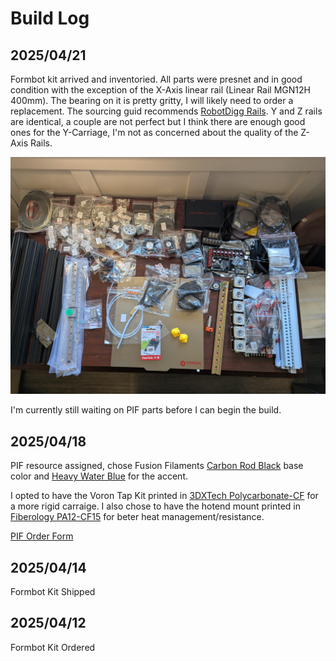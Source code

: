 # Build Log

## 2025/04/21
Formbot kit arrived and inventoried.  All parts were presnet and in good condition with the exception of the X-Axis linear rail (Linear Rail MGN12H 400mm).  The bearing on it is pretty gritty, I will likely need to order a replacement.  The sourcing guid recommends [RobotDigg Rails](https://www.robotdigg.com/product/1314/Black-anodized-linear-rail-7,-9,-12-and-15).  Y and Z rails are identical, a couple are not perfect but I think there are enough good ones for the Y-Carriage, I'm not as concerned about the quality of the Z-Axis Rails.

![Formbot Kit Parts](./Assets/Inventoried%20Parts.jpg)

I'm currently still waiting on PIF parts before I can begin the build.

## 2025/04/18
PIF resource assigned, chose Fusion Filaments [Carbon Rod Black](https://fusionfilaments.com/1kg-abs15-filament-carbon-rod-black) base color and [Heavy Water Blue](https://fusionfilaments.com/1kg-abs15-filament-heavy-water-blue) for the accent. 

I opted to have the Voron Tap Kit printed in [3DXTech Polycarbonate-CF](https://www.3dxtech.com/products/carbonx-pc-cf-1) for a more rigid carraige.  I also chose to have the hotend mount printed in [Fiberology PA12-CF15](https://fiberlogy.com/en/fiberlogy-filaments/pa12cf_en/) for beter heat management/resistance.

[PIF Order Form](./Assets/PIF%20Order%20Details.pdf)


## 2025/04/14
Formbot Kit Shipped


## 2025/04/12
Formbot Kit Ordered

